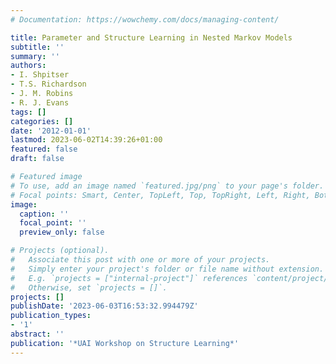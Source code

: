 ```yaml
---
# Documentation: https://wowchemy.com/docs/managing-content/

title: Parameter and Structure Learning in Nested Markov Models
subtitle: ''
summary: ''
authors:
- I. Shpitser
- T.S. Richardson
- J. M. Robins
- R. J. Evans
tags: []
categories: []
date: '2012-01-01'
lastmod: 2023-06-02T14:39:26+01:00
featured: false
draft: false

# Featured image
# To use, add an image named `featured.jpg/png` to your page's folder.
# Focal points: Smart, Center, TopLeft, Top, TopRight, Left, Right, BottomLeft, Bottom, BottomRight.
image:
  caption: ''
  focal_point: ''
  preview_only: false

# Projects (optional).
#   Associate this post with one or more of your projects.
#   Simply enter your project's folder or file name without extension.
#   E.g. `projects = ["internal-project"]` references `content/project/deep-learning/index.md`.
#   Otherwise, set `projects = []`.
projects: []
publishDate: '2023-06-03T16:53:32.994479Z'
publication_types:
- '1'
abstract: ''
publication: '*UAI Workshop on Structure Learning*'
---
```

